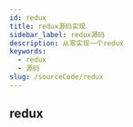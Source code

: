 ```yaml
---
id: redux
title: redux源码实现
sidebar_label: redux源码
description: 从零实现一个redux
keywords:
  - redux
  - 源码
slug: /sourceCode/redux
---
```


## redux
